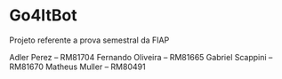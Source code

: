 # Go4ItBot
Projeto referente a prova semestral da FIAP

Adler Perez – RM81704
Fernando Oliveira – RM81665
Gabriel Scappini – RM81670
Matheus Muller – RM80491
